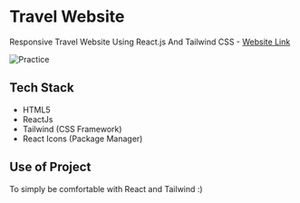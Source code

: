 # Travel Website

Responsive Travel Website Using React.js And Tailwind CSS - [Website Link](https://effulgent-sprite-e09e6b.netlify.app/)

![Practice](https://img.shields.io/badge/Practice-ReactJs/TailwindCSS-blue.svg)

## Tech Stack

- HTML5
- ReactJs
- Tailwind (CSS Framework)
- React Icons (Package Manager)

## Use of Project

To simply be comfortable with React and Tailwind :)





